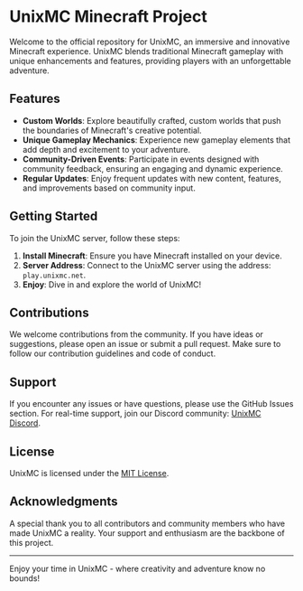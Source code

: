 # UnixMC Minecraft Project

Welcome to the official repository for UnixMC, an immersive and innovative Minecraft experience.
UnixMC blends traditional Minecraft gameplay with unique enhancements and features, providing players with an unforgettable adventure.

## Features

- **Custom Worlds**: Explore beautifully crafted, custom worlds that push the boundaries of Minecraft's creative potential.
- **Unique Gameplay Mechanics**: Experience new gameplay elements that add depth and excitement to your adventure.
- **Community-Driven Events**: Participate in events designed with community feedback, ensuring an engaging and dynamic experience.
- **Regular Updates**: Enjoy frequent updates with new content, features, and improvements based on community input.

## Getting Started

To join the UnixMC server, follow these steps:

1. **Install Minecraft**: Ensure you have Minecraft installed on your device.
2. **Server Address**: Connect to the UnixMC server using the address: `play.unixmc.net`.
3. **Enjoy**: Dive in and explore the world of UnixMC!

## Contributions

We welcome contributions from the community. If you have ideas or suggestions, please open an issue or submit a pull request. Make sure to follow our contribution guidelines and code of conduct.

## Support

If you encounter any issues or have questions, please use the GitHub Issues section. For real-time support, join our Discord community: [UnixMC Discord](#).

## License

UnixMC is licensed under the [MIT License](LICENSE).

## Acknowledgments

A special thank you to all contributors and community members who have made UnixMC a reality. Your support and enthusiasm are the backbone of this project.

---

Enjoy your time in UnixMC - where creativity and adventure know no bounds!

